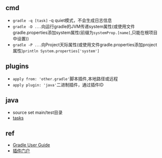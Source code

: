 ## cmd

+ `gradle -q [task]` -q quiet模式，不会生成日志信息
+ `gradle -D ...`向运行gradle的JVM传递system属性(或使用文件gradle.properties添加system属性(前缀为`systemProp.[name]`,只能在根项目中设置))
+ `gradle -P ...`向Project天际属性(或使用文件gradle.properties添加project属性)`println System.properties['system']`

## plugins

+ `apply from: 'other.gradle'`脚本插件,本地路径或远程
+ `apply plugin: 'java'`二进制插件，通过插件ID


## java

+ source set main/test目录
+ [tasks](https://dongchuan.gitbooks.io/gradle-user-guide-/the_java_plugin/java_plugin_tasks.html)


## ref
+ [Gradle User Guide](https://dongchuan.gitbooks.io/gradle-user-guide-/build_script_basics/hello_world.html)
+ [插件门户](https://plugins.gradle.org/)